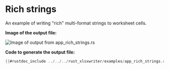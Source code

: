 # Rich strings

An example of writing "rich" multi-format strings to worksheet cells.

**Image of the output file:**

![Image of output from app_rich_strings.rs](../../images/app_rich_strings.png)

**Code to generate the output file:**

```rust
{{#rustdoc_include ../../../rust_xlsxwriter/examples/app_rich_strings.rs:8:}}
```